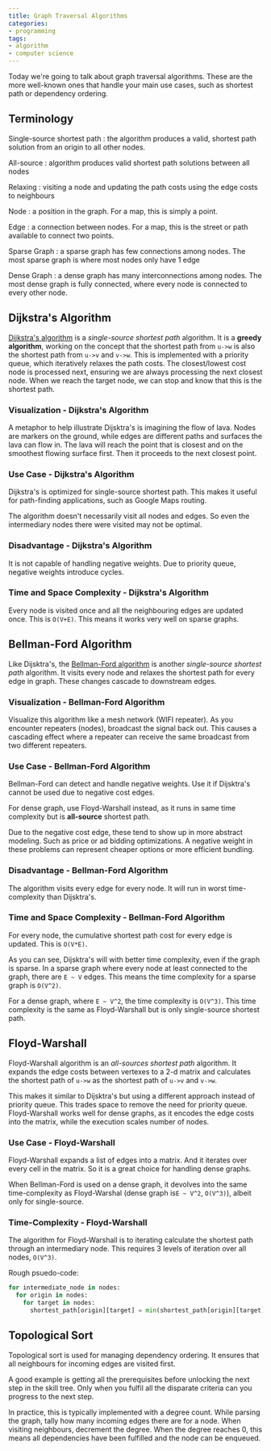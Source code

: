 ```yaml
---
title: Graph Traversal Algorithms
categories:
- programming
tags:
- algorithm
- computer science
---
```


Today we're going to talk about graph traversal algorithms.
These are the more well-known ones that handle your main use cases, such as shortest path or dependency ordering.

## Terminology

Single-source shortest path
: the algorithm produces a valid, shortest path solution from an origin to all other nodes.

All-source
: algorithm produces valid shortest path solutions between all nodes

Relaxing
: visiting a node and updating the path costs using the edge costs to neighbours

Node
: a position in the graph. For a map, this is simply a point.

Edge
: a connection between nodes. For a map, this is the street or path available to connect two points.

Sparse Graph
: a sparse graph has few connections among nodes.
The most sparse graph is where most nodes only have 1 edge

Dense Graph
: a dense graph has many interconnections among nodes.
The most dense graph is fully connected, where every node is connected to every other node.

## Dijkstra's Algorithm

[Dijkstra's algorithm][1] is a *single-source shortest path* algorithm.
It is a **greedy algorithm**, working on the concept that the shortest path from `u->w` is
also the shortest path from `u->v` and `v->w`.
This is implemented with a priority queue, which iteratively relaxes the path costs.
The closest/lowest cost node is processed next, ensuring we are always processing the next closest node.
When we reach the target node, we can stop and know that this is the shortest path.

[1]: https://en.wikipedia.org/wiki/Dijkstra%27s_algorithm

### Visualization - Dijkstra's Algorithm

A metaphor to help illustrate Dijsktra's is imagining the flow of lava.
Nodes are markers on the ground, while edges are different paths and surfaces the lava can flow in.
The lava will reach the point that is closest and on the smoothest flowing surface first.
Then it proceeds to the next closest point.

### Use Case - Dijkstra's Algorithm

Dijkstra's is optimized for single-source shortest path.
This makes it useful for path-finding applications, such as Google Maps routing.

The algorithm doesn't necessarily visit all nodes and edges.
So even the intermediary nodes there were visited may not be optimal.

### Disadvantage - Dijkstra's Algorithm

It is not capable of handling negative weights.
Due to priority queue, negative weights introduce cycles.

### Time and Space Complexity - Dijkstra's Algorithm

Every node is visited once and all the neighbouring edges are updated once.
This is `O(V+E)`.
This means it works very well on sparse graphs.

## Bellman-Ford Algorithm

Like Dijsktra's, the [Bellman-Ford algorithm][2] is another *single-source shortest path* algorithm.
It visits every node and relaxes the shortest path for every edge in graph.
These changes cascade to downstream edges.

[2]: https://en.wikipedia.org/wiki/Bellman%E2%80%93Ford_algorithm

### Visualization - Bellman-Ford Algorithm

Visualize this algorithm like a mesh network (WIFI repeater).
As you encounter repeaters (nodes), broadcast the signal back out.
This causes a cascading effect where a repeater can receive the same broadcast from two different repeaters.

### Use Case - Bellman-Ford Algorithm

Bellman-Ford can detect and handle negative weights.
Use it if Dijsktra's cannot be used due to negative cost edges.

For dense graph, use Floyd-Warshall instead, as it runs in same time complexity but is **all-source** shortest path.

Due to the negative cost edge, these tend to show up in more abstract modeling.
Such as price or ad bidding optimizations.
A negative weight in these problems can represent cheaper options or more efficient bundling.

### Disadvantage - Bellman-Ford Algorithm

The algorithm visits every edge for every node.
It will run in worst time-complexity than Dijsktra's.

### Time and Space Complexity - Bellman-Ford Algorithm

For every node, the cumulative shortest path cost for every edge is updated.
This is `O(V*E)`.

As you can see, Dijsktra's will with better time complexity, even if the graph is sparse.
In a sparse graph where every node at least connected to the graph, there are `E ~ V` edges.
This means the time complexity for a sparse graph is `O(V^2)`.

For a dense graph, where `E ~ V^2`, the time complexity is `O(V^3)`.
This time complexity is the same as Floyd-Warshall but is only single-source shortest path.

## Floyd-Warshall

Floyd-Warshall algorithm is an *all-sources shortest path* algorithm.
It expands the edge costs between vertexes to a 2-d matrix and calculates the shortest path of `u->w` as the
shortest path of `u->v` and `v->w`.

[3]: https://en.wikipedia.org/wiki/Floyd%E2%80%93Warshall_algorithm

This makes it similar to Dijsktra's but using a different approach instead of priority queue.
This trades space to remove the need for priority queue.
Floyd-Warshall works well for dense graphs, as it encodes the edge costs into the matrix, while the
execution scales number of nodes.

### Use Case - Floyd-Warshall

Floyd-Warshall expands a list of edges into a matrix.
And it iterates over every cell in the matrix.
So it is a great choice for handling dense graphs.

When Bellman-Ford is used on a dense graph, it devolves into the same time-complexity as Floyd-Warshal
(dense graph is`E ~ V^2`, `O(V^3)`), albeit only for single-source.

### Time-Complexity - Floyd-Warshall

The algorithm for Floyd-Warshall is to iterating calculate the shortest path through an intermediary node.
This requires 3 levels of iteration over all nodes, `O(V^3)`.

Rough psuedo-code:

```python
for intermediate_node in nodes:
  for origin in nodes:
    for target in nodes:
      shortest_path[origin][target] = min(shortest_path[origin][target], shortest_path[origin][intermediate_node] + shortest_path[intermediate_node][target])
```

## Topological Sort

Topological sort is used for managing dependency ordering.
It ensures that all neighbours for incoming edges are visited first.

A good example is getting all the prerequisites before unlocking the next step in the skill tree.
Only when you fulfil all the disparate criteria can you progress to the next step.

In practice, this is typically implemented with a degree count.
While parsing the graph, tally how many incoming edges there are for a node.
When visiting neighbours, decrement the degree.
When the degree reaches 0, this means all dependencies have been fulfilled and the node can be enqueued.
